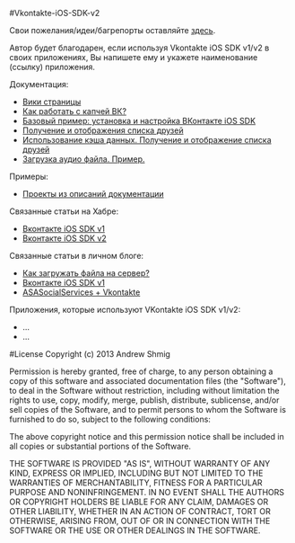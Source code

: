 #Vkontakte-iOS-SDK-v2

Свои пожелания/идеи/багрепорты оставляйте [здесь](https://github.com/AndrewShmig/Vkontakte-iOS-SDK-v2.0/issues/new).

Автор будет благодарен, если используя Vkontakte iOS SDK v1/v2 в своих приложениях, Вы напишете ему и укажете наименование
(ссылку) приложения.

Документация:
* [Вики страницы](https://github.com/AndrewShmig/Vkontakte-iOS-SDK-v2.0/wiki/_pages)
* [Как работать с капчей ВК?](https://github.com/AndrewShmig/Vkontakte-iOS-SDK-v2.0/issues/11)
* [Базовый пример: установка и настройка ВКонтакте iOS SDK](https://github.com/AndrewShmig/Vkontakte-iOS-SDK-v2.0/issues/16)
* [Получение и отображения списка друзей](https://github.com/AndrewShmig/Vkontakte-iOS-SDK-v2.0/issues/18)
* [Использование кэша данных. Получение и отображение списка друзей](https://github.com/AndrewShmig/Vkontakte-iOS-SDK-v2.0/issues/19)
* [Загрузка аудио файла. Пример.](https://github.com/AndrewShmig/Vkontakte-iOS-SDK-v2.0/issues/20)

Примеры:
* [Проекты из описаний документации](https://github.com/AndrewShmig/Vkontakte-iOS-SDK-v2.0/tree/master/Project/Examples)

Связанные статьи на Хабре:
- [Вконтакте iOS SDK v1](http://habrahabr.ru/post/184560/)
- [Вконтакте iOS SDK v2](http://habrahabr.ru/post/185766/)

Связанные статьи в личном блоге:
- [Как загружать файла на сервер?](http://developing-ios-apps-with-andrew-shmig.blogspot.ru/2013/06/objective-c.html)
- [Вконтакте iOS SDK v1](http://developing-ios-apps-with-andrew-shmig.blogspot.ru/2013/06/vkontakte-ios-sdk-v10.html)
- [ASASocialServices + Vkontakte](http://developing-ios-apps-with-andrew-shmig.blogspot.ru/2013/04/asasocialservices-vkontakte-ios.html)

Приложения, которые используют VKontakte iOS SDK v1/v2:
- ...
- ...

#License
Copyright (c) 2013 Andrew Shmig

Permission is hereby granted, free of charge, to any person obtaining a copy of this software and associated documentation files (the "Software"), to deal in the Software without restriction, including without limitation the rights to use, copy, modify, merge, publish, distribute, sublicense, and/or sell copies of the Software, and to permit persons to whom the Software is furnished to do so, subject to the following conditions:

The above copyright notice and this permission notice shall be included in all copies or substantial portions of the Software.

THE SOFTWARE IS PROVIDED "AS IS", WITHOUT WARRANTY OF ANY KIND, EXPRESS OR IMPLIED, INCLUDING BUT NOT LIMITED TO THE WARRANTIES OF MERCHANTABILITY, FITNESS FOR A PARTICULAR PURPOSE AND NONINFRINGEMENT. IN NO EVENT SHALL THE AUTHORS OR COPYRIGHT HOLDERS BE LIABLE FOR ANY CLAIM, DAMAGES OR OTHER LIABILITY, WHETHER IN AN ACTION OF CONTRACT, TORT OR OTHERWISE, ARISING FROM, OUT OF OR IN CONNECTION WITH THE SOFTWARE OR THE USE OR OTHER DEALINGS IN THE SOFTWARE.
